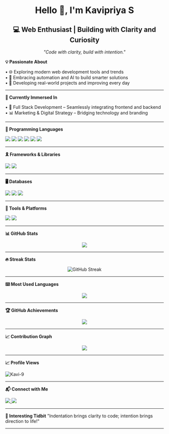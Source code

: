 <h1 align="center">Hello 👋, I'm Kavipriya S</h1>  
<h2 align="center">💻 Web Enthusiast | Building with Clarity and Curiosity</h2>  
<p align="center"><em>"Code with clarity, build with intention."</em></p>  



  <strong>💡 Passionate About</strong>
  
• 🌐 Exploring modern web development tools and trends  
• 🤖 Embracing automation and AI to build smarter solutions  
• 🚀 Developing real-world projects and improving every day  

<hr>

  <strong>🌱 Currently Immersed In</strong>
  
• 🧩 Full Stack Development – Seamlessly integrating frontend and backend  
• 📊 Marketing & Digital Strategy – Bridging technology and branding  

<hr>

  <strong>📑 Programming Languages</strong>

<p>  
  <img src="https://img.shields.io/badge/C++-00599C?style=for-the-badge&logo=c%2B%2B&logoColor=white" />  
  <img src="https://img.shields.io/badge/Python-3776AB?style=for-the-badge&logo=python&logoColor=white" />  
  <img src="https://img.shields.io/badge/JavaScript-F7DF1E?style=for-the-badge&logo=javascript&logoColor=black" />  
  <img src="https://img.shields.io/badge/CSS3-1572B6?style=for-the-badge&logo=css3&logoColor=white" />  
  <img src="https://img.shields.io/badge/HTML5-E34F26?style=for-the-badge&logo=html5&logoColor=white" />  
  <img src="https://img.shields.io/badge/SQL-003B57?style=for-the-badge&logo=sqlite&logoColor=white" />  
</p>  

<hr>

  <strong>🎗️ Frameworks & Libraries</strong>

<p>  
  <img src="https://img.shields.io/badge/Django-092E20?style=for-the-badge&logo=django&logoColor=white" />  
  <img src="https://img.shields.io/badge/TailwindCSS-38B2AC?style=for-the-badge&logo=tailwind-css&logoColor=white" />  
</p>  

<hr>

  <strong>🖥️ Databases</strong>

<p>  
  <img src="https://img.shields.io/badge/MySQL-00758F?style=for-the-badge&logo=mysql&logoColor=white" />  
  <img src="https://img.shields.io/badge/MongoDB-4EA94B?style=for-the-badge&logo=mongodb&logoColor=white" />  
  <img src="https://img.shields.io/badge/SQLite-003B57?style=for-the-badge&logo=sqlite&logoColor=white" />  
</p>  

<hr>

  <strong>🔧 Tools & Platforms</strong>

<p>  
  <img src="https://img.shields.io/badge/GitHub-181717?style=for-the-badge&logo=github&logoColor=white" />  
  <img src="https://img.shields.io/badge/VS%20Code-007ACC?style=for-the-badge&logo=visual-studio-code&logoColor=white" />  
</p>  

<hr>

  <strong>📊 GitHub Stats</strong>

<p align="center">  
  <img src="https://github-readme-stats.vercel.app/api?username=Kavi-9&show_icons=true&count_private=true&hide_border=true&bg_color=000000&title_color=ff7aa2&text_color=cfcfcf&icon_color=ff7aa2" />  
</p>  

<hr>

  <strong>🔥 Streak Stats</strong>

<p align="center">  
  <img src="https://github-readme-streak-stats-eight.vercel.app?user=Kavi-9&theme=radical&hide_border=true" alt="GitHub Streak" />  
</p>  

<hr>

  <strong>⌨️ Most Used Languages</strong>

<p align="center">  
  <img src="https://github-readme-stats.vercel.app/api/top-langs/?username=Kavi-9&layout=compact&theme=radical&hide_border=true" />  
</p>  

<hr>

  <strong>🏆 GitHub Achievements</strong>

<p align="center">  
  <img src="https://github-profile-trophy.vercel.app/?username=Kavi-9&theme=onestar&no-frame=true&margin-w=10" />  
</p>  

<hr>

  <strong>📈 Contribution Graph</strong>

<p align="center">  
  <img src="https://github-readme-activity-graph.vercel.app/graph?username=Kavi-9&area=true&hide_border=true&custom_title=Kavipriya%20S's%20Contribution%20Graph&bg_color=000000&color=cfcfcf&line=ff7aa2&point=cfcfcf" />  
</p>  

<hr>

  <strong>📈 Profile Views</strong>

<p align="left">  
  <img src="https://komarev.com/ghpvc/?username=Kavi-9&label=Profile%20views&color=0e75b6&style=flat" alt="Kavi-9" />  
</p>  

<hr>

  <strong>📬 Connect with Me</strong>

<p align="left">  
  <a href="mailto:kavieswari758@gmail.com" target="_blank">  
    <img src="https://img.shields.io/badge/Gmail-D14836?style=for-the-badge&logo=gmail&logoColor=white" />  
  </a>  
  <a href="https://www.linkedin.com/in/kavipriya-s-カビプリーヤ-62b573332" target="_blank">  
    <img src="https://img.shields.io/badge/LinkedIn-0A66C2?style=for-the-badge&logo=linkedin&logoColor=white" />  
  </a>  
</p>  

<hr>
 
  <strong>💬 Interesting Tidbit</strong>
 "Indentation brings clarity to code; intention brings direction to life!"

<hr>
